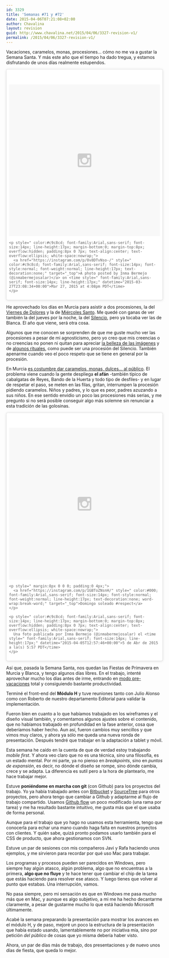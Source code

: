 ```yaml
---
id: 3329
title: 'Semanas #71 y #72'
date: 2015-04-06T07:21:08+02:00
author: Chavalina
layout: revision
guid: http://www.chavalina.net/2015/04/06/3327-revision-v1/
permalink: /2015/04/06/3327-revision-v1/
---
```

Vacaciones, caramelos, monas, procesiones&#8230; cómo no me va a gustar la Semana Santa. Y más este año que el tiempo ha dado tregua, y estamos disfrutando de unos días realmente estupendos.

<blockquote class="instagram-media" data-instgrm-version="4" style=" background:#FFF; border:0; border-radius:3px; box-shadow:0 0 1px 0 rgba(0,0,0,0.5),0 1px 10px 0 rgba(0,0,0,0.15); margin: 1px; max-width:658px; padding:0; width:99.375%; width:-webkit-calc(100% - 2px); width:calc(100% - 2px);">
  <div style="padding:8px;">
    <div style=" background:#F8F8F8; line-height:0; margin-top:40px; padding:50% 0; text-align:center; width:100%;">
      <div style=" background:url(data:image/png;base64,iVBORw0KGgoAAAANSUhEUgAAACwAAAAsCAMAAAApWqozAAAAGFBMVEUiIiI9PT0eHh4gIB4hIBkcHBwcHBwcHBydr+JQAAAACHRSTlMABA4YHyQsM5jtaMwAAADfSURBVDjL7ZVBEgMhCAQBAf//42xcNbpAqakcM0ftUmFAAIBE81IqBJdS3lS6zs3bIpB9WED3YYXFPmHRfT8sgyrCP1x8uEUxLMzNWElFOYCV6mHWWwMzdPEKHlhLw7NWJqkHc4uIZphavDzA2JPzUDsBZziNae2S6owH8xPmX8G7zzgKEOPUoYHvGz1TBCxMkd3kwNVbU0gKHkx+iZILf77IofhrY1nYFnB/lQPb79drWOyJVa/DAvg9B/rLB4cC+Nqgdz/TvBbBnr6GBReqn/nRmDgaQEej7WhonozjF+Y2I/fZou/qAAAAAElFTkSuQmCC); display:block; height:44px; margin:0 auto -44px; position:relative; top:-22px; width:44px;">
      </div>
    </div>
    
    <p style=" color:#c9c8cd; font-family:Arial,sans-serif; font-size:14px; line-height:17px; margin-bottom:0; margin-top:8px; overflow:hidden; padding:8px 0 7px; text-align:center; text-overflow:ellipsis; white-space:nowrap;">
      <a href="https://instagram.com/p/0v8DTvNso-/" style=" color:#c9c8cd; font-family:Arial,sans-serif; font-size:14px; font-style:normal; font-weight:normal; line-height:17px; text-decoration:none;" target="_top">A photo posted by Inma Bermejo (@inmabermejosalar)</a> on <time style=" font-family:Arial,sans-serif; font-size:14px; line-height:17px;" datetime="2015-03-27T23:08:34+00:00">Mar 27, 2015 at 4:08pm PDT</time>
    </p>
  </div>
</blockquote>



He aprovechado los días en Murcia para asistir a dos procesiones, la del [Viernes de Dolores](http://www.laverdad.es/murcia/semana-santa/murcia/201502/27/viernes-dolores.html) y la de [Miércoles Santo](http://www.laverdad.es/murcia/semana-santa/murcia/201502/27/miercoles-santo.html). Me quedé con ganas de ver también la del jueves por la noche, la del [Silencio](http://www.laverdad.es/murcia/semana-santa/murcia/201502/27/jueves-santo.html#procesion2), pero ya tocaba ver las de Blanca. El año que viene, será otra cosa.

Algunos que me conocen se sorprenden de que me guste mucho ver las procesiones a pesar de mi agnosticismo, pero yo creo que mis creencias o no creencias no ponen ni quitan para apreciar [la belleza de las imágenes](https://www.flickr.com/photos/109568567@N03/13980388935/) y de [algunos rituales](https://www.flickr.com/photos/109568567@N03/sets/72157644202606066), como puede ser una procesión del Silencio. También apenarme cuando veo el poco respeto que se tiene en general por la procesión.

En Murcia [es costumbre dar caramelos, monas, dulces&#8230; al público](http://gastronomiaycuriosidades.blogspot.com.es/2014/04/los-caramelos-y-la-semana-santa-de.html). El problema viene cuando la gente despliega **el afán** -también típico de cabalgatas de Reyes, Bando de la Huerta y todo tipo de desfiles- y en lugar de respetar el paso, se meten en las filas, gritan, interrumpen la procesión pidiendo caramelos. Niños y padres, y lo que es peor, padres azuzando a sus niños. En ese sentido envidio un poco las procesiones más serias, y me pregunto si no será posible conseguir algo más solemne sin renunciar a esta tradición de las golosinas.

<blockquote class="instagram-media" data-instgrm-captioned data-instgrm-version="4" style=" background:#FFF; border:0; border-radius:3px; box-shadow:0 0 1px 0 rgba(0,0,0,0.5),0 1px 10px 0 rgba(0,0,0,0.15); margin: 1px; max-width:658px; padding:0; width:99.375%; width:-webkit-calc(100% - 2px); width:calc(100% - 2px);">
  <div style="padding:8px;">
    <div style=" background:#F8F8F8; line-height:0; margin-top:40px; padding:50% 0; text-align:center; width:100%;">
      <div style=" background:url(data:image/png;base64,iVBORw0KGgoAAAANSUhEUgAAACwAAAAsCAMAAAApWqozAAAAGFBMVEUiIiI9PT0eHh4gIB4hIBkcHBwcHBwcHBydr+JQAAAACHRSTlMABA4YHyQsM5jtaMwAAADfSURBVDjL7ZVBEgMhCAQBAf//42xcNbpAqakcM0ftUmFAAIBE81IqBJdS3lS6zs3bIpB9WED3YYXFPmHRfT8sgyrCP1x8uEUxLMzNWElFOYCV6mHWWwMzdPEKHlhLw7NWJqkHc4uIZphavDzA2JPzUDsBZziNae2S6owH8xPmX8G7zzgKEOPUoYHvGz1TBCxMkd3kwNVbU0gKHkx+iZILf77IofhrY1nYFnB/lQPb79drWOyJVa/DAvg9B/rLB4cC+Nqgdz/TvBbBnr6GBReqn/nRmDgaQEej7WhonozjF+Y2I/fZou/qAAAAAElFTkSuQmCC); display:block; height:44px; margin:0 auto -44px; position:relative; top:-22px; width:44px;">
      </div>
    </div>
    
    <p style=" margin:8px 0 0 0; padding:0 4px;">
      <a href="https://instagram.com/p/1GBToZNsnH/" style=" color:#000; font-family:Arial,sans-serif; font-size:14px; font-style:normal; font-weight:normal; line-height:17px; text-decoration:none; word-wrap:break-word;" target="_top">Domingo soleado #respect</a>
    </p>
    
    <p style=" color:#c9c8cd; font-family:Arial,sans-serif; font-size:14px; line-height:17px; margin-bottom:0; margin-top:8px; overflow:hidden; padding:8px 0 7px; text-align:center; text-overflow:ellipsis; white-space:nowrap;">
      Una foto publicada por Inma Bermejo (@inmabermejosalar) el <time style=" font-family:Arial,sans-serif; font-size:14px; line-height:17px;" datetime="2015-04-05T12:57:46+00:00">5 de Abr de 2015 a la(s) 5:57 PDT</time>
    </p>
  </div>
</blockquote>



Así que, pasada la Semana Santa, nos quedan las Fiestas de Primavera en Murcia y Blanca, y tengo algunos días libres. En el trabajo, intenté aprovechar mucho los días antes de irme, entrando en [modo pre-vacaciones](http://canasto.es/2007/04/pre-vacaciones/) total y consiguiendo bastante productividad.

Terminé el front-end del **Módulo H** y tuve reuniones tanto con Julio Alonso como con Roberto de nuestro departamento Editorial para validar la implementación. 

Fueron bien en cuanto a lo que habíamos trabajado en los wireframes y el diseño visual también, y comentamos algunos ajustes sobre el contenido, que no habíamos trabajado en profundidad en la fase anterior, cosa que deberíamos haber hecho. Aun así, fueron cambios muy sencillos y que vimos muy claros, y ahora ya sólo me queda una nueva ronda de presentación. Después tendré que trabajar en la adaptación a tablet y móvil.

Esta semana he caído en la cuenta de que de verdad estoy trabajando _mobile first_. Y ahora veo claro que no es una técnica, sino una filosofía, es un estado mental. Por mi parte, ya no pienso en _breakpoints_, sino en _puntos de expansión_, es decir, no dónde el diseño se rompe, sino dónde cambia, crece y se adapta. La diferencia es sutil pero a la hora de plantearlo, me hace trabajar mejor.

Estuve **poniéndome en marcha con git** (con Github) para los proyectos del trabajo. Yo ya había trabajado antes con [Bitbucket](https://bitbucket.org/) y [SourceTree](http://www.sourcetreeapp.com/) para otros proyectos, pero ahora tengo que cambiar a Github y adaptarme al flujo de trabajo compartido. Usamos [Github flow](https://guides.github.com/introduction/flow/) un poco modificado (una rama por tarea) y me ha resultado bastante intuitivo, me gusta más que el que usaba de forma personal.

Aunque para el trabajo que yo hago no usamos esta herramienta, tengo que conocerla para echar una mano cuando haga falta en nuestros proyectos con clientes. Y quién sabe, quizá pronto podamos usarlo también para el CSS de producto, que ahora gestionamos con SVN.

Estuve un par de sesiones con mis compañeros Javi y Rafa haciendo unos ejemplos, y me sirvieron para recordar por qué uso Mac para trabajar. 

Los programas y procesos pueden ser parecidos en Windows, pero siempre hay algún atasco, algún problema, algo que no encuentras a la primera, **algo que no fluye** y te hace tener que cambiar el chip de la tarea que estás haciendo para resolver ese atasco. Y luego tienes que volver al punto que estabas. Una interrupción, vamos.

No pasa siempre, pero mi sensación es que en Windows me pasa mucho más que en Mac, y aunque es algo subjetivo, a mi me ha hecho decantarme claramente, a pesar de gustarme mucho lo que está haciendo Microsoft últimamente.

Acabé la semana preparando la presentación para mostrar los avances en el módulo H, y de paso, mejoré un poco la estructura de la presentación que había estado usando, lamentablemente no por iniciativa mía, sino por petición _del público_ de cosas que yo misma debería haber visto. 

Ahora, un par de días más de trabajo, dos presentaciones y de nuevo unos días de fiesta, que queda lo mejor.